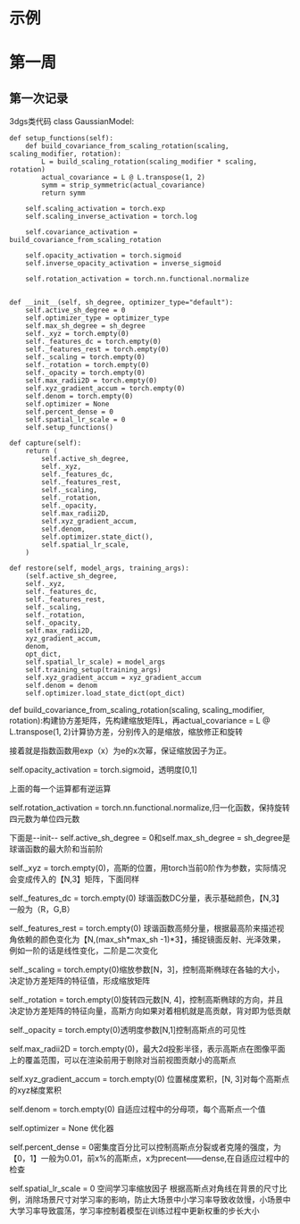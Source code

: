 # 示例

# 第一周

## 第一次记录

3dgs类代码
class GaussianModel:

    def setup_functions(self):
        def build_covariance_from_scaling_rotation(scaling, scaling_modifier, rotation):
            L = build_scaling_rotation(scaling_modifier * scaling, rotation)
            actual_covariance = L @ L.transpose(1, 2)
            symm = strip_symmetric(actual_covariance)
            return symm
        
        self.scaling_activation = torch.exp
        self.scaling_inverse_activation = torch.log

        self.covariance_activation = build_covariance_from_scaling_rotation

        self.opacity_activation = torch.sigmoid
        self.inverse_opacity_activation = inverse_sigmoid

        self.rotation_activation = torch.nn.functional.normalize


    def __init__(self, sh_degree, optimizer_type="default"):
        self.active_sh_degree = 0
        self.optimizer_type = optimizer_type
        self.max_sh_degree = sh_degree  
        self._xyz = torch.empty(0)
        self._features_dc = torch.empty(0)
        self._features_rest = torch.empty(0)
        self._scaling = torch.empty(0)
        self._rotation = torch.empty(0)
        self._opacity = torch.empty(0)
        self.max_radii2D = torch.empty(0)
        self.xyz_gradient_accum = torch.empty(0)
        self.denom = torch.empty(0)
        self.optimizer = None
        self.percent_dense = 0
        self.spatial_lr_scale = 0
        self.setup_functions()

    def capture(self):
        return (
            self.active_sh_degree,
            self._xyz,
            self._features_dc,
            self._features_rest,
            self._scaling,
            self._rotation,
            self._opacity,
            self.max_radii2D,
            self.xyz_gradient_accum,
            self.denom,
            self.optimizer.state_dict(),
            self.spatial_lr_scale,
        )

    def restore(self, model_args, training_args):
        (self.active_sh_degree, 
        self._xyz, 
        self._features_dc, 
        self._features_rest,
        self._scaling, 
        self._rotation, 
        self._opacity,
        self.max_radii2D, 
        xyz_gradient_accum, 
        denom,
        opt_dict, 
        self.spatial_lr_scale) = model_args
        self.training_setup(training_args)
        self.xyz_gradient_accum = xyz_gradient_accum
        self.denom = denom
        self.optimizer.load_state_dict(opt_dict)

def build_covariance_from_scaling_rotation(scaling, scaling_modifier, rotation):构建协方差矩阵，先构建缩放矩阵L，再actual_covariance = L @ L.transpose(1, 2)计算协方差，分别传入的是缩放，缩放修正和旋转

接着就是指数函数用exp（x）为e的x次幂，保证缩放因子为正。

self.opacity_activation = torch.sigmoid，透明度[0,1]

上面的每一个运算都有逆运算

self.rotation_activation = torch.nn.functional.normalize,归一化函数，保持旋转四元数为单位四元数


下面是--init--
self.active_sh_degree = 0和self.max_sh_degree = sh_degree是球谐函数的最大阶和当前阶

self._xyz = torch.empty(0)，高斯的位置，用torch当前0阶作为参数，实际情况会变成传入的【N,3】矩阵，下面同样

self._features_dc = torch.empty(0) 球谐函数DC分量，表示基础颜色，【N,3】一般为（R，G,B）

self._features_rest = torch.empty(0) 球谐函数高频分量，根据最高阶来描述视角依赖的颜色变化为【N,(max_sh*max_sh -1)*3】，捕捉镜面反射、光泽效果，例如一阶的话是线性变化，二阶是二次变化

self._scaling = torch.empty(0)缩放参数[N，3]，控制高斯椭球在各轴的大小，决定协方差矩阵的特征值，形成缩放矩阵

self._rotation = torch.empty(0)旋转四元数[N, 4]，控制高斯椭球的方向，并且决定协方差矩阵的特征向量，高斯方向如果对着相机就是高贡献，背对即为低贡献

self._opacity = torch.empty(0)透明度参数[N,1]控制高斯点的可见性

self.max_radii2D = torch.empty(0)，最大2d投影半径，表示高斯点在图像平面上的覆盖范围，可以在渲染前用于剔除对当前视图贡献小的高斯点

self.xyz_gradient_accum = torch.empty(0) 位置梯度累积，[N, 3]对每个高斯点的xyz梯度累积

self.denom = torch.empty(0) 自适应过程中的分母项，每个高斯点一个值

self.optimizer = None 优化器

self.percent_dense = 0密集度百分比可以控制高斯点分裂或者克隆的强度，为【0，1】一般为0.01，前x%的高斯点，x为precent——dense,在自适应过程中的检查

self.spatial_lr_scale = 0 空间学习率缩放因子 根据高斯点对角线在背景的尺寸比例，消除场景尺寸对学习率的影响，防止大场景中小学习率导致收敛慢，小场景中大学习率导致震荡，学习率控制着模型在训练过程中更新权重的步长大小
